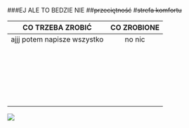 ###EJ ALE TO BEDZIE NIE
##~~przeciętność~~
#~~strefa komfortu~~

| CO TRZEBA ZROBIĆ | CO ZROBIONE |
|     :---:      |         :---: |
|   ajjj potem napisze wszystko   |   no nic   |
|       |       |
|       |       |
|       |       |
|       |       |
|       |       |
|       |       |
|       |       |
|       |       |
|       |       |
|       |       |
|       |       |
|       |       |
|       |       |
|       |       |
|       |       |
|       |       |
|       |       |
|       |       |
|       |       |
|       |       |
|       |       |
|       |       |
|       |       |
![](https://s-media-cache-ak0.pinimg.com/564x/ef/bd/b0/efbdb09612c34b1fa1639191cf122aa8.jpg)
